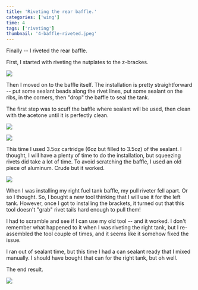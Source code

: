 ```yaml
---
title: 'Riveting the rear baffle.'
categories: ['wing']
time: 4
tags: ['riveting']
thumbnail: '4-baffle-riveted.jpeg'
---
```


Finally -- I riveted the rear baffle.

<!-- more -->

First, I started with riveting the nutplates to the z-brackes.

![](./0-finished-brackets.jpeg)

Then I moved on to the baffle itself. The installation is pretty straightforward -- put some sealant beads along the rivet lines, put some sealant on the ribs, in the corners, then "drop" the baffle to seal the tank.

The first step was to scuff the baffle where sealant will be used, then clean with the acetone until it is perfectly clean.

![](./1-scuffed-baffle.jpeg)

![](./2-rear-side.jpeg)

This time I used 3.5oz cartridge (6oz but filled to 3.5oz) of the sealant. I thought, I will have a plenty of time to do the installation, but squeezing rivets did take a lot of time. To avoid scratching the baffle, I used an old piece of aluminum. Crude but it worked.

![](./3-anti-scratch-device.jpeg)

When I was installing my right fuel tank baffle, my pull riveter fell apart. Or so I thought. So, I bought a new tool thinking that I will use it for the left tank. However, once I got to installing the brackets, it turned out that this tool doesn't "grab" rivet tails hard enough to pull them!

I had to scramble and see if I can use my old tool -- and it worked. I don't remember what happened to it when I was riveting the right tank, but I re-assembled the tool couple of times, and it seems like it somehow fixed the issue.

I ran out of sealant time, but this time I had a can sealant ready that I mixed manually. I should have bought that can for the right tank, but oh well.

The end result.

![](./4-baffle-riveted.jpeg)
